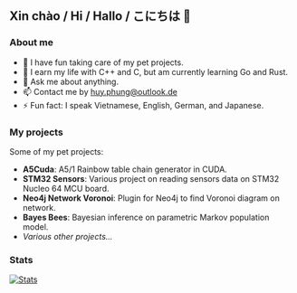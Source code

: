 ##  Xin chào / Hi / Hallo / こにちは 👋

### About me
- 🔭 I have fun taking care of my pet projects.
- 🌱 I earn my life with C++ and C, but am currently learning Go and Rust.
- 💬 Ask me about anything.
- 📫 Contact me by huy.phung@outlook.de
- ⚡ Fun fact: I speak Vietnamese, English, German, and Japanese. 

### My projects
Some of my pet projects:
- **A5Cuda**: A5/1 Rainbow table chain generator in CUDA.
- **STM32 Sensors**: Various project on reading sensors data on STM32 Nucleo 64 MCU board.
- **Neo4j Network Voronoi**: Plugin for Neo4j to find Voronoi diagram on network.
- **Bayes Bees**: Bayesian inference on parametric Markov population model.
- *Various other projects...*

### Stats
[![Stats](https://github-readme-stats.vercel.app/api?username=huypn12&count_private=true&show_icons=true)](https://gitmemory.com/huypn12)